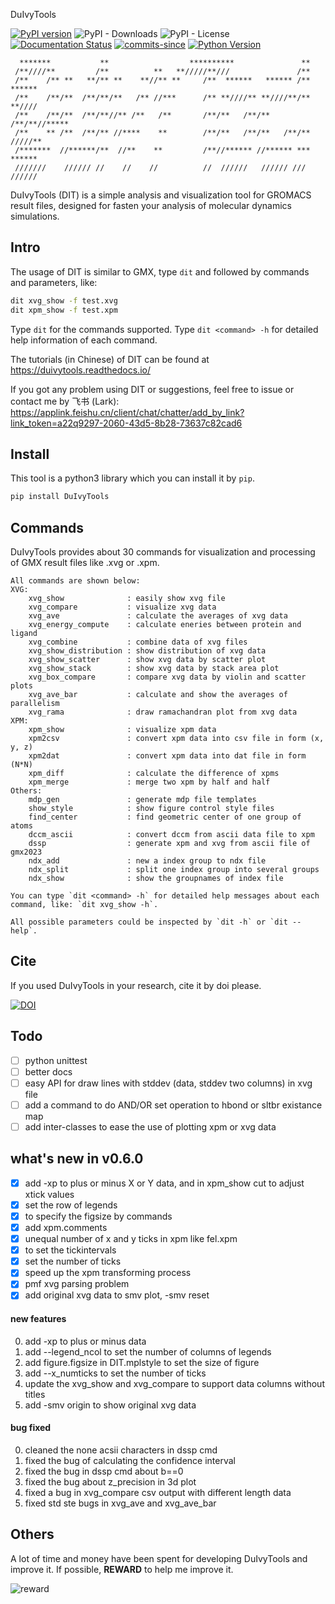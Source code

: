 DuIvyTools

[![PyPI version](https://badge.fury.io/py/DuIvyTools.svg)](https://badge.fury.io/py/DuIvyTools)
![PyPI - Downloads](https://img.shields.io/pypi/dm/DuIvyTools)
![PyPI - License](https://img.shields.io/pypi/l/DuIvyTools)
[![Documentation Status](https://readthedocs.org/projects/duivytools/badge/?version=latest)](https://duivytools.readthedocs.io/zh_CN/latest/?badge=latest)
[![commits-since](https://img.shields.io/github/commits-since/CharlesHahn/DuIvyTools/v0.5.0.svg)](https://github.com/CharlesHahn/DuIvyTools/compare/v0.5.0...master)
[![Python Version](https://img.shields.io/pypi/pyversions/DuIvyTools.svg)](https://pypi.org/project/DuIvyTools)



```
  *******           **                  **********               **
 /**////**         /**          **   **/////**///               /**
 /**    /** **   **/** **    **//** **     /**  ******   ****** /**  ******
 /**    /**/**  /**/**/**   /** //***      /** **////** **////**/** **//// 
 /**    /**/**  /**/**//** /**   /**       /**/**   /**/**   /**/**//***** 
 /**    ** /**  /**/** //****    **        /**/**   /**/**   /**/** /////**
 /*******  //******/**  //**    **         /**//****** //****** *** ****** 
 ///////    ////// //    //    //          //  //////   ////// /// //////
```

DuIvyTools (DIT) is a simple analysis and visualization tool for GROMACS result
files, designed for fasten your analysis of molecular dynamics simulations. 

## Intro

The usage of DIT is similar to GMX, type `dit` and followed by commands and 
parameters, like:

```bash
dit xvg_show -f test.xvg
dit xpm_show -f test.xpm
```

Type `dit` for the commands supported. Type `dit <command> -h` for detailed help information of each command. 

The tutorials (in Chinese) of DIT can be found at https://duivytools.readthedocs.io/

If you got any problem using DIT or suggestions, feel free to issue or contact me by 飞书 (Lark): https://applink.feishu.cn/client/chat/chatter/add_by_link?link_token=a22q9297-2060-43d5-8b28-73637c82cad6



## Install

This tool is a python3 library which you can install it by `pip`.

```bash
pip install DuIvyTools
```

## Commands

DuIvyTools provides about 30 commands for visualization and processing of GMX result files like .xvg or .xpm.

```
All commands are shown below:
XVG:
    xvg_show              : easily show xvg file
    xvg_compare           : visualize xvg data
    xvg_ave               : calculate the averages of xvg data
    xvg_energy_compute    : calculate eneries between protein and ligand
    xvg_combine           : combine data of xvg files
    xvg_show_distribution : show distribution of xvg data
    xvg_show_scatter      : show xvg data by scatter plot
    xvg_show_stack        : show xvg data by stack area plot
    xvg_box_compare       : compare xvg data by violin and scatter plots
    xvg_ave_bar           : calculate and show the averages of parallelism
    xvg_rama              : draw ramachandran plot from xvg data
XPM:
    xpm_show              : visualize xpm data
    xpm2csv               : convert xpm data into csv file in form (x, y, z)
    xpm2dat               : convert xpm data into dat file in form (N*N)
    xpm_diff              : calculate the difference of xpms
    xpm_merge             : merge two xpm by half and half
Others:
    mdp_gen               : generate mdp file templates
    show_style            : show figure control style files
    find_center           : find geometric center of one group of atoms
    dccm_ascii            : convert dccm from ascii data file to xpm
    dssp                  : generate xpm and xvg from ascii file of gmx2023
    ndx_add               : new a index group to ndx file
    ndx_split             : split one index group into several groups
    ndx_show              : show the groupnames of index file

You can type `dit <command> -h` for detailed help messages about each command, like: `dit xvg_show -h`.

All possible parameters could be inspected by `dit -h` or `dit --help`.

```

## Cite

If you used DuIvyTools in your research, cite it by doi please.

[![DOI](https://zenodo.org/badge/DOI/10.5281/zenodo.6339993.svg)](https://doi.org/10.5281/zenodo.6339993)



## Todo

- [ ] python unittest
- [ ] better docs
- [ ] easy API for draw lines with stddev (data, stddev two columns) in xvg file
- [ ] add a command to do AND/OR set operation to hbond or sltbr existance map
- [ ] add inter-classes to ease the use of plotting xpm or xvg data 

## what's new in v0.6.0

- [x] add -xp to plus or minus X or Y data, and in xpm_show cut to adjust xtick values
- [x] set the row of legends
- [x] to specify the figsize by commands
- [x] add xpm.comments
- [x] unequal number of x and y ticks in xpm like fel.xpm
- [x] to set the tickintervals
- [x] set the number of ticks
- [x] speed up the xpm transforming process
- [x] pmf xvg parsing problem
- [x] add original xvg data to smv plot, -smv reset

#### new features

0. add -xp to plus or minus data
1. add --legend_ncol to set the number of columns of legends
2. add figure.figsize in DIT.mplstyle to set the size of figure
3. add --x_numticks to set the number of ticks
4. update the xvg_show and xvg_compare to support data columns without titles
5. add -smv origin to show original xvg data

#### bug fixed

0. cleaned the none acsii characters in dssp cmd
1. fixed the bug of calculating the confidence interval
2. fixed the bug in dssp cmd about b==0
3. fixed the bug about z_precision in 3d plot
4. fixed a bug in xvg_compare csv output with different length data
5. fixed std ste bugs in xvg_ave and xvg_ave_bar


## Others

A lot of time and money have been spent for developing DuIvyTools and improve it. If possible, **REWARD** to help me improve it. 


![reward](docs/static/reward.png)

